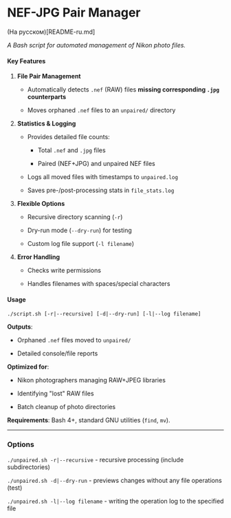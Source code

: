 # NEF-JPG Pair Manager

(На русском)[README-ru.md]

_A Bash script for automated management of Nikon photo files._

#### **Key Features**

1.  **File Pair Management**
    
    -   Automatically detects  `.nef`  (RAW) files  **missing corresponding  `.jpg`  counterparts**
        
    -   Moves orphaned  `.nef`  files to an  `unpaired/`  directory
        
2.  **Statistics & Logging**
    
    -   Provides detailed file counts:
        
        -   Total  `.nef`  and  `.jpg`  files
            
        -   Paired (NEF+JPG) and unpaired NEF files
            
    -   Logs all moved files with timestamps to  `unpaired.log`
        
    -   Saves pre-/post-processing stats in  `file_stats.log`
        
3.  **Flexible Options**
    
    -   Recursive directory scanning (`-r`)
        
    -   Dry-run mode (`--dry-run`) for testing
        
    -   Custom log file support (`-l filename`)
        
4.  **Error Handling**
    
    -   Checks write permissions
        
    -   Handles filenames with spaces/special characters
        

#### **Usage**

    ./script.sh [-r|--recursive] [-d|--dry-run] [-l|--log filename]

**Outputs**:

-   Orphaned  `.nef`  files moved to  `unpaired/`
    
-   Detailed console/file reports
    

**Optimized for**:

-   Nikon photographers managing RAW+JPEG libraries
    
-   Identifying "lost" RAW files
    
-   Batch cleanup of photo directories
    

**Requirements**: Bash 4+, standard GNU utilities (`find`, `mv`).

----------

### **Options**

`./unpaired.sh -r|--recursive` - recursive processing (include subdirectories)

`./unpaired.sh -d|--dry-run` - previews changes without any file operations (test)

`./unpaired.sh -l|--log filename` - writing the operation log to the specified file

